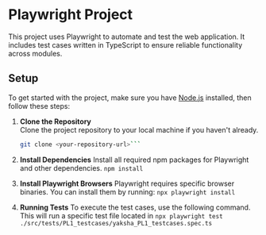 # Playwright Project

This project uses Playwright to automate and test the web application. It includes test cases written in TypeScript to ensure reliable functionality across modules.

## Setup

To get started with the project, make sure you have [Node.js](https://nodejs.org/) installed, then follow these steps:

1. **Clone the Repository**  
   Clone the project repository to your local machine if you haven't already.

   ```bash 
   git clone <your-repository-url>```

2. **Install Dependencies**
    Install all required npm packages for Playwright and other dependencies.
    ```npm install```

3. **Install Playwright Browsers**
    Playwright requires specific browser binaries. You can install them by running:
    ```npx playwright install```

4. **Running Tests**
    To execute the test cases, use the following command. This will run a specific test file located in
    ```npx playwright test ./src/tests/PL1_testcases/yaksha_PL1_testcases.spec.ts```
